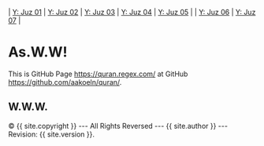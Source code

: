 ---
---

| [Y: Juz 01](https://youtu.be/QDk7_WS1I4w) | [Y: Juz 02](https://youtu.be/_5r4Ape5UlU) | [Y: Juz 03](https://youtu.be/rovSfAGStwQ) | [Y: Juz 04](https://youtu.be/__UWBhBDCqw) | [Y: Juz 05](https://youtu.be/azitOZW2KA0) |
| [Y: Juz 06](https://youtu.be/eTYhERW2cGw) | [Y: Juz 07](https://youtu.be/EQIxoGdZwB0) |

# As.W.W!
  
This is GitHub Page <https://quran.regex.com/> at GitHub <https://github.com/aakoeln/quran/>.

## W.W.W.

&copy; {{ site.copyright }} --- All Rights Reversed --- {{ site.author }} --- Revision: {{ site.version }}.


